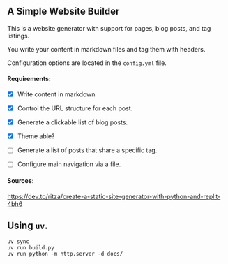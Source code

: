 A Simple Website Builder
------------------------

This is a website generator with support for pages, blog posts, and tag listings.

You write your content in markdown files and tag them with headers.

Configuration options are located in the `config.yml` file.


#### Requirements:

- [X] Write content in markdown
- [X] Control the URL structure for each post.
- [X] Generate a clickable list of blog posts.
- [X] Theme able?
- [ ] Generate a list of posts that share a specific tag.
- [ ] Configure main navigation via a file.


#### Sources:
https://dev.to/ritza/create-a-static-site-generator-with-python-and-replit-4bh6

## Using `uv`.

```
uv sync
uv run build.py
uv run python -m http.server -d docs/
```
